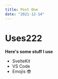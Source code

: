 ```yaml
---
title: Post One
date: "2021-12-14"
---
```


# Uses222

**Here's some stuff I use**

- SvelteKit
- VS Code
- Emojis 😎